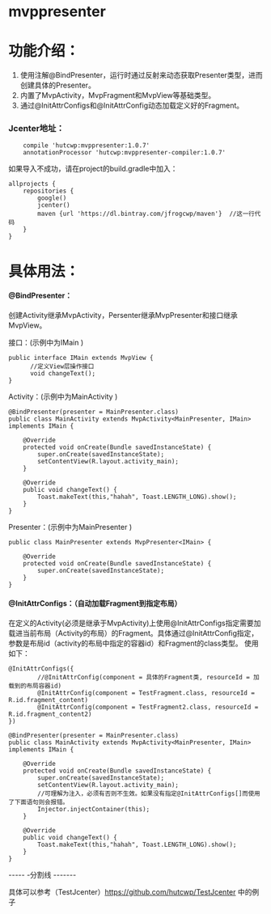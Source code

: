 # mvppresenter

# 功能介绍：
1. 使用注解@BindPresenter，运行时通过反射来动态获取Presenter类型，进而创建具体的Presenter。
2. 内置了MvpActivity，MvpFragment和MvpView等基础类型。
3. 通过@InitAttrConfigs和@InitAttrConfig动态加载定义好的Fragment。

### Jcenter地址：
```
    compile 'hutcwp:mvppresenter:1.0.7'
    annotationProcessor 'hutcwp:mvppresenter-compiler:1.0.7'
```

如果导入不成功，请在project的build.gradle中加入：
```
allprojects {
    repositories {
        google()
        jcenter()
        maven {url 'https://dl.bintray.com/jfrogcwp/maven'}  //这一行代码
    }
}
```

# 具体用法：
#### @BindPresenter：
创建Activity继承MvpActivity，Persenter继承MvpPresenter和接口继承MvpView。

接口：(示例中为IMain )
```
public interface IMain extends MvpView {
      //定义View层操作接口
      void changeText();
}
```

Activity：(示例中为MainActivity )
```
@BindPresenter(presenter = MainPresenter.class)
public class MainActivity extends MvpActivity<MainPresenter, IMain> implements IMain {

    @Override
    protected void onCreate(Bundle savedInstanceState) {
        super.onCreate(savedInstanceState);
        setContentView(R.layout.activity_main);
    }

    @Override
    public void changeText() {
        Toast.makeText(this,"hahah", Toast.LENGTH_LONG).show();
    }
}
```

Presenter：(示例中为MainPresenter )
```
public class MainPresenter extends MvpPresenter<IMain> {

    @Override
    protected void onCreate(Bundle savedInstanceState) {
        super.onCreate(savedInstanceState);
    }
}
```

#### @InitAttrConfigs：（自动加载Fragment到指定布局）
在定义的Activity(必须是继承于MvpActivity)上使用@InitAttrConfigs指定需要加载进当前布局（Activity的布局）的Fragment。具体通过@InitAttrConfig指定，参数是布局id（activity的布局中指定的容器id）和Fragment的class类型。
使用如下：
```
@InitAttrConfigs({
        //@InitAttrConfig(component = 具体的Fragment类, resourceId = 加载到的布局容器id)
        @InitAttrConfig(component = TestFragment.class, resourceId = R.id.fragment_content)
        @InitAttrConfig(component = TestFragment2.class, resourceId = R.id.fragment_content2)
})

@BindPresenter(presenter = MainPresenter.class)
public class MainActivity extends MvpActivity<MainPresenter, IMain> implements IMain {

    @Override
    protected void onCreate(Bundle savedInstanceState) {
        super.onCreate(savedInstanceState);
        setContentView(R.layout.activity_main);
        //可理解为注入，必须有否则不生效。如果没有指定@InitAttrConfigs[]而使用了下面语句则会报错。
        Injector.injectContainer(this);
    }

    @Override
    public void changeText() {
        Toast.makeText(this,"hahah", Toast.LENGTH_LONG).show();
    }
}
```


----- -分割线 -------

 具体可以参考（TestJcenter）https://github.com/hutcwp/TestJcenter 中的例子
